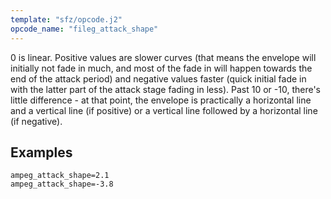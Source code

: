 ```yaml
---
template: "sfz/opcode.j2"
opcode_name: "fileg_attack_shape"
---
```

0 is linear. Positive values are slower curves (that means the envelope will
initially not fade in much, and most of the fade in will happen towards the end
of the attack period) and negative values faster (quick initial fade in with the
latter part of the attack stage fading in less). Past 10 or -10, there's little
difference - at that point, the envelope is practically a horizontal line and a
vertical line (if positive) or a vertical line followed by a horizontal line
(if negative).

## Examples

```sfz
ampeg_attack_shape=2.1
ampeg_attack_shape=-3.8
```
